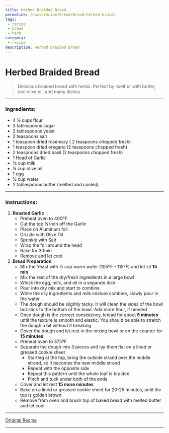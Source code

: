 ```yaml
---
title: Herbed Braided Bread
permalink: /docs/recipe/bread/bread-herbed-braid/
tags: 
 - recipe
 - bread
 - herb
category: 
 - recipe
description: Herbed Braided Bread
---
```


# Herbed Braided Bread  

> Delicious braided bread with herbs. Perfect by itself or with butter, real olive oil, and many dishes.     

---

### Ingredients:  
  - 4 ½ cups flour  
  - 3 tablespoons sugar  
  - 2 tablespoons yeast  
  - 2 teaspoons salt  
  - 1 teaspoon dried rosemary ( 2 teaspoons chopped fresh)  
  - 1 teaspoon dried oregano (2 teaspoons chopped fresh)  
  - 2 teaspoons dried basil (2 teaspoons chopped fresh)  
  - 1 Head of Garlic  
  - ¾ cup milk  
  - ¼ cup olive oil  
  - 1 egg  
  - ½ cup water  
  - 2 tablespoons butter (melted and cooled)  

---

### Instructions:  
  1. **Roasted Garlic**  
     - Preheat oven to 400ºF
     - Cut the top ¼ inch off the Garlic  
     - Place on Aluminum foil  
     - Drizzle with Olive Oil  
     - Sprinkle with Salt  
     - Wrap the foil around the head  
     - Bake for 30min
     - Remove and let cool  
  2. **Bread Preparation**  
     - Mix the Yeast with ½ cup warm water (105ºF - 115ºF) and let sit **15 min**   
     - Mix the rest of the dry/fresh ingredients in a large bowl  
     - Whisk the egg, milk, and oil in a separate dish  
     - Pour into dry mix and start to combine  
     - While the dry ingredients and milk mixture combine, slowly pour in the water  
     - The dough should be slightly tacky. It will clean the sides of the bowl but stick to the bottom of the bowl. Add more flour, if needed  
     - Once dough is the correct consistency, knead for about **5 minutes** until the texture is smooth and elastic. You should be able to stretch the dough a bit without it breaking  
     - Cover the dough and let rest in the mixing bowl or on the counter for **15 minutes**  
     - Preheat oven to 375ºF  
     - Separate the dough into 3 pieces and lay them flat on a lined or greased cookie sheet  
       - Starting at the top, bring the outside strand over the middle strand, so it becomes the new middle strand  
       - Repeat with the opposite side  
       - Repeat this pattern until the whole loaf is braided  
       - Pinch and tuck under both of the ends  
     - Cover and let rest **15 more minutes**  
     - Bake on a lined or greased cookie sheet for 20-25 minutes, until the top is golden brown  
     - Remove from oven and brush top of baked bread with melted butter and let cool  

---  



[Original Recipe](https://longbournfarm.com/60-minute-homemade-herb-bread/ "60 Minute Italian Herbed Bread Recipe")  

---

